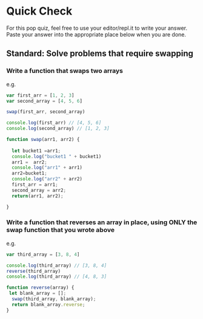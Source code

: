 # Quick Check

For this pop quiz, feel free to use your editor/repl.it to write your answer.
Paste your answer into the appropriate place below when you are done.

## Standard: Solve problems that require swapping

### Write a function that swaps two arrays

e.g.
```js
var first_arr = [1, 2, 3]
var second_array = [4, 5, 6]

swap(first_arr, second_array)

console.log(first_arr) // [4, 5, 6]
console.log(second_array) // [1, 2, 3]
```

```js
function swap(arr1, arr2) {
 
  let bucket1 =arr1;
  console.log("bucket1 " + bucket1)
  arr1 =  arr2;
  console.log("arr1" + arr1)
  arr2=bucket1;
  console.log("arr2" + arr2)
  first_arr = arr1;
  second_array = arr2;
  return(arr1, arr2);

}
```

### Write a function that reverses an array in place, using ONLY the swap function that you wrote above

e.g.
```js
var third_array = [3, 8, 4]

console.log(third_array) // [3, 8, 4]
reverse(third_array)
console.log(third_array) // [4, 8, 3]
```

```js
function reverse(array) {
 let blank_array = [];
  swap(third_array, blank_array);
  return blank_array.reverse;
}
```
